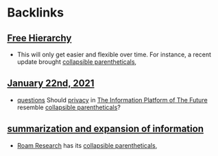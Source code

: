 
# Backlinks
## [Free Hierarchy](<Free Hierarchy.md>)
- This will only get easier and flexible over time. For instance, a recent update brought [collapsible parentheticals](<collapsible parentheticals.md>),

## [January 22nd, 2021](<January 22nd, 2021.md>)
- [questions](<questions.md>) Should [privacy](<privacy.md>) in [The Information Platform of The Future](<The Information Platform of The Future.md>) resemble [collapsible parentheticals](<collapsible parentheticals.md>)?

## [summarization and expansion of information](<summarization and expansion of information.md>)
- [Roam Research](<Roam Research.md>) has its [collapsible parentheticals](<collapsible parentheticals.md>),

